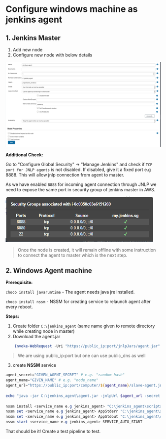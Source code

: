 # Configure windows machine as jenkins agent

## 1. Jenkins Master
1. Add new node
2. Configure new node with below details

![img](../images/windows_agent.png)

__Additional Check:__

Go to "Configure Global Security" -> "Manage Jenkins" and check if `TCP port for JNLP agents` is not disabled. If disabled, give it a fixed port e.g 8888. This will allow jnlp connection from agent to master.

As we have enabled `8888` for incoming agent connection through JNLP we need to expose the same port in security group of jenkins master in AWS.

![jenkins master sg](../images/sg_jenkins_master.png)

> Once the node is created, it will remain offline with some instruction to connect the agent to master which is the next step.

## 2. Windows Agent machine

__Prerequisite:__

`choco install javaruntime` - The agent needs java jre installed.

`choco install nssm` - NSSM for creating service to relaunch agent after every reboot.

__Steps:__

1. Create folder
 `C:\jenkins_agent` (same name given to remote directory while creating node in master)
2. Download the agent.jar
```powershell
    Invoke-WebRequest -Uri "https://public_ip:port/jnlpJars/agent.jar" -OutFile "C:\jenkins_agent\agent.jar"

```
> We are using public_ip:port but one can use public_dns as well
3. create __NSSM__ service
```powershell
agent_secret="GIVEN_AGENT_SECRET" # e.g. "random hash"
agent_name="GIVEN_NAME" # e.g. "node_name"
agent_url="https://public_ip:port/computer/${agent_name}/slave-agent.jnlp"

echo "java -jar C:\jenkins_agent\agent.jar -jnlpUrl $agent_url -secret $agent_secret -workDir `"c:\jenkins_agent`"" | Out-File C:\jenkins_agent\scripts\service.bat -encoding ascii

nssm install <service_name e.g jenkins_agent> "C:\jenkins_agent\scripts\service.bat"
nssm set <service_name e.g jenkins_agent> AppStderr "C:\jenkins_agent\scripts\stderr.log"
nssm set <service_name e.g jenkins_agent> AppStdout "C:\jenkins_agent\scripts\stdout.log"
nssm start <service_name e.g jenkins_agent> SERVICE_AUTO_START
```

That should be it! Create a test pipeline to test.
